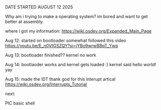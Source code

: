 DATE STARTED AUGUST 12 2025


Why am i trying to make a operating system?
im bored and want to get better at assembly.

where i got my information: 
   https://wiki.osdev.org/Expanded_Main_Page
   

Aug 12:
 started on bootloader
 somewhat followed this video https://youtu.be/E_n0VtGSZQY?si=jYBo9wrwBBpT_Ywp 
 


Aug 13: 
 bootloader finished??
  kernel no work


Aug 14: 
bootlaoder works and kernel gets loaded :)
kernel said hello world! yay

Aug 15:
   made the IDT thank god for this interupt artical https://wiki.osdev.org/Interrupts_Tutorial


next:
  
   PIC
   basic shell
